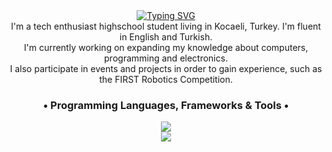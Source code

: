 <div align="center">
<a href="https://git.io/typing-svg" class="intro-text"><img src="https://readme-typing-svg.herokuapp.com?font=Fira+Code&size=25&duration=2500&pause=1200&color=429CFF&background=FFFFFF00&center=true&vCenter=true&width=600&height=100&lines=Hello+there!+%F0%9F%91%8B;Welcome+to+my+GitHub+profile!;I'm+Yal%C3%A7%C4%B1n.+It's+nice+to+see+you+here." alt="Typing SVG" /></a>
</div>

<div align="center">
  I'm a tech enthusiast highschool student living in Kocaeli, Turkey. I'm fluent in English and Turkish.<br>
  I'm currently working on expanding my knowledge about computers, programming and electronics.<br>
  I also participate in events and projects in order to gain experience, such as the FIRST Robotics Competition.</p>
</div>

<div align="center">
  <h3 align=>• Programming Languages, Frameworks & Tools •</h3>
  <p align="center">
    <a href="https://skillicons.dev">
      <img src="https://skillicons.dev/icons?i=html,css,js,ts,express,nodejs,git"/><br>
      <img src="https://skillicons.dev/icons?i=python,lua,cs,net,java,arduino,visualstudio,vscode"/>
    </a>
  </p>
</div>
